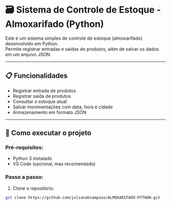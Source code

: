 # 🗃️ Sistema de Controle de Estoque - Almoxarifado (Python)

Este é um sistema simples de controle de estoque (almoxarifado) desenvolvido em Python.  
Permite registrar entradas e saídas de produtos, além de salvar os dados em um arquivo JSON.

---

## 📋 Funcionalidades

- Registrar entrada de produtos
- Registrar saída de produtos
- Consultar o estoque atual
- Salvar movimentações com data, hora e cidade
- Armazenamento em formato JSON

---

## 🚀 Como executar o projeto

### Pré-requisitos:

- Python 3 instalado
- VS Code (opcional, mas recomendado)

### Passo a passo:

1. Clone o repositório:

```bash
git clone https://github.com/julianabsampaio/ALMOXARIFADO-PYTHON.git
